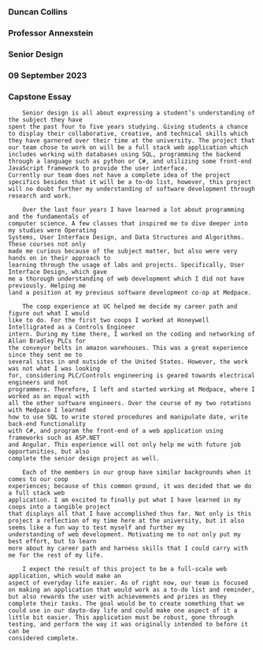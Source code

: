 ### Duncan Collins
### Professor Annexstein
### Senior Design
### 09 September 2023



###                                Capstone Essay

        Senior design is all about expressing a student’s understanding of the subject they have
    spent the past four to five years studying. Giving students a chance to display their collaborative, creative, and technical skills which they have garnered over their time at the university. The project that our team chose to work on will be a full stack web application which includes working with databases using SQL, programming the backend through a language such as python or C#, and utilizing some front-end JavaScript framework to provide the user interface.
    Currently our team does not have a complete idea of the project specifics besides that it will be a to-do list, however, this project will no doubt further my understanding of software development through research and work.

        Over the last four years I have learned a lot about programming and the fundamentals of
    computer science. A few classes that inspired me to dive deeper into my studies were Operating
    Systems, User Interface Design, and Data Structures and Algorithms. These courses not only
    made me curious because of the subject matter, but also were very hands on in their approach to
    learning through the usage of labs and projects. Specifically, User Interface Design, which gave
    me a thorough understanding of web development which I did not have previously. Helping me
    land a position at my previous software development co-op at Medpace.

        The coop experience at UC helped me decide my career path and figure out what I would
    like to do. For the first two coops I worked at Honeywell Intelligrated as a Controls Engineer
    intern. During my time there, I worked on the coding and networking of Allan Bradley PLCs for
    the conveyor belts in amazon warehouses. This was a great experience since they sent me to
    several sites in and outside of the United States. However, the work was not what I was looking
    for, considering PLC/Controls engineering is geared towards electrical engineers and not
    programmers. Therefore, I left and started working at Medpace, where I worked as an equal with
    all the other software engineers. Over the course of my two rotations with Medpace I learned
    how to use SQL to write stored procedures and manipulate date, write back-end functionality
    with C#, and program the front-end of a web application using frameworks such as ASP.NET
    and Angular. This experience will not only help me with future job opportunities, but also
    complete the senior design project as well.

        Each of the members in our group have similar backgrounds when it comes to our coop
    experiences; because of this common ground, it was decided that we do a full stack web
    application. I am excited to finally put what I have learned in my coops into a tangible project
    that displays all that I have accomplished thus far. Not only is this project a reflection of my time here at the university, but it also seems like a fun way to test myself and further my
    understanding of web development. Motivating me to not only put my best effort, but to learn
    more about my career path and harness skills that I could carry with me for the rest of my life.

        I expect the result of this project to be a full-scale web application, which would make an
    aspect of everyday life easier. As of right now, our team is focused on making an application that would work as a to-do list and reminder, but also rewards the user with achievements and prizes as they complete their tasks. The goal would be to create something that we could use in our dayto-day life and could make one aspect of it a little bit easier. This application must be robust, gone through testing, and perform the way it was originally intended to before it can be
    considered complete. 





